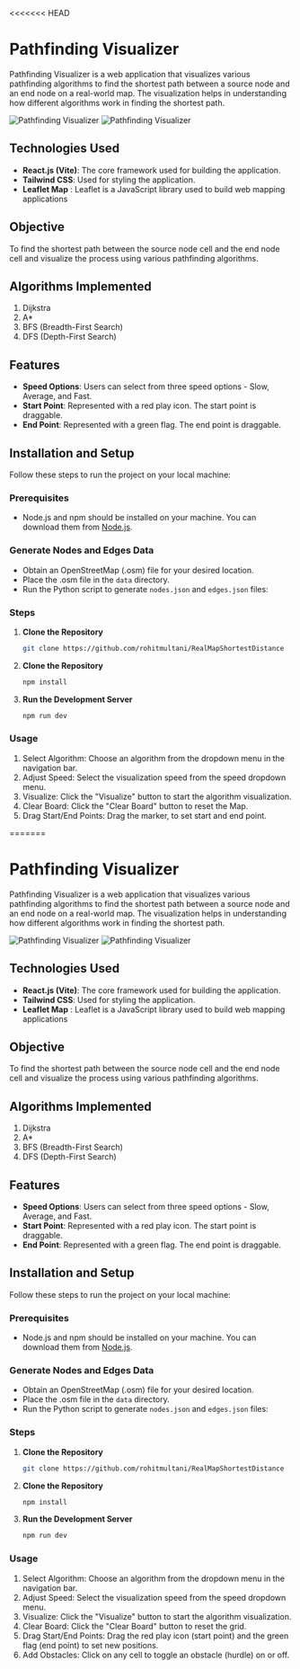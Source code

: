<<<<<<< HEAD
# Pathfinding Visualizer

Pathfinding Visualizer is a web application that visualizes various pathfinding algorithms to find the shortest path between a source node and an end node on a real-world map. The visualization helps in understanding how different algorithms work in finding the shortest path.

![Pathfinding Visualizer](./public/Images/Day.png)
![Pathfinding Visualizer](./public/Images/Night.png)

## Technologies Used

- **React.js (Vite)**: The core framework used for building the application.
- **Tailwind CSS**: Used for styling the application.
- **Leaflet Map** : Leaflet is a JavaScript library used to build web mapping applications

## Objective

To find the shortest path between the source node cell and the end node cell and visualize the process using various pathfinding algorithms.

## Algorithms Implemented

1. Dijkstra
2. A*
3. BFS (Breadth-First Search)
4. DFS (Depth-First Search)

## Features

- **Speed Options**: Users can select from three speed options - Slow, Average, and Fast.
- **Start Point**: Represented with a red play icon. The start point is draggable.
- **End Point**: Represented with a green flag. The end point is draggable.

## Installation and Setup

Follow these steps to run the project on your local machine:

### Prerequisites

- Node.js and npm should be installed on your machine. You can download them from [Node.js](https://nodejs.org/).

### Generate Nodes and Edges Data

 - Obtain an OpenStreetMap (.osm) file for your desired location.
 - Place the .osm file in the `data` directory.
 - Run the Python script to generate `nodes.json` and `edges.json` files:

### Steps

1. **Clone the Repository**

   ```bash
   git clone https://github.com/rohitmultani/RealMapShortestDistance
   
2. **Clone the Repository**


    ```bash
    npm install
3. **Run the Development Server**

    ```bash
    npm run dev

### Usage

1. Select Algorithm: Choose an algorithm from the dropdown menu in the navigation bar.
2. Adjust Speed: Select the visualization speed from the speed dropdown menu.
3. Visualize: Click the "Visualize" button to start the algorithm visualization.
4. Clear Board: Click the "Clear Board" button to reset the Map.
5. Drag Start/End Points: Drag the marker, to set start and end point.

=======
# Pathfinding Visualizer

Pathfinding Visualizer is a web application that visualizes various pathfinding algorithms to find the shortest path between a source node and an end node on a real-world map. The visualization helps in understanding how different algorithms work in finding the shortest path.

![Pathfinding Visualizer](./public/Images/Day.png)
![Pathfinding Visualizer](./public/Images/Night.png)

## Technologies Used

- **React.js (Vite)**: The core framework used for building the application.
- **Tailwind CSS**: Used for styling the application.
- **Leaflet Map** : Leaflet is a JavaScript library used to build web mapping applications

## Objective

To find the shortest path between the source node cell and the end node cell and visualize the process using various pathfinding algorithms.

## Algorithms Implemented

1. Dijkstra
2. A*
3. BFS (Breadth-First Search)
4. DFS (Depth-First Search)

## Features

- **Speed Options**: Users can select from three speed options - Slow, Average, and Fast.
- **Start Point**: Represented with a red play icon. The start point is draggable.
- **End Point**: Represented with a green flag. The end point is draggable.

## Installation and Setup

Follow these steps to run the project on your local machine:

### Prerequisites

- Node.js and npm should be installed on your machine. You can download them from [Node.js](https://nodejs.org/).

### Generate Nodes and Edges Data

 - Obtain an OpenStreetMap (.osm) file for your desired location.
 - Place the .osm file in the `data` directory.
 - Run the Python script to generate `nodes.json` and `edges.json` files:

### Steps

1. **Clone the Repository**

   ```bash
   git clone https://github.com/rohitmultani/RealMapShortestDistance
   
2. **Clone the Repository**


    ```bash
    npm install
3. **Run the Development Server**

    ```bash
    npm run dev

### Usage

1. Select Algorithm: Choose an algorithm from the dropdown menu in the navigation bar.
2. Adjust Speed: Select the visualization speed from the speed dropdown menu.
3. Visualize: Click the "Visualize" button to start the algorithm visualization.
4. Clear Board: Click the "Clear Board" button to reset the grid.
5. Drag Start/End Points: Drag the red play icon (start point) and the green flag (end point) to set new positions.
6. Add Obstacles: Click on any cell to toggle an obstacle (hurdle) on or off.
